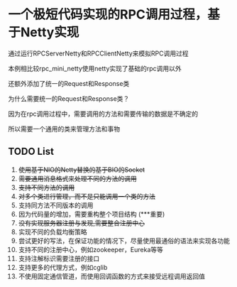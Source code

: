 # 一个极短代码实现的RPC调用过程，基于Netty实现

通过运行RPCServerNetty和RPCClientNetty来模拟RPC调用过程

本例相比较rpc_mini_netty使用netty实现了基础的rpc调用以外

还额外添加了统一的Request和Response类

为什么需要统一的Request和Response类？

因为在rpc调用过程中，需要调用的方法和需要传输的数据是不确定的

所以需要一个通用的类来管理方法和事物

## TODO List

1. ~~使用基于NIO的Netty替换的基于BIO的Socket~~
2. ~~需要通用消息格式来处理不同的方法的调用~~
3. ~~支持不同方法的调用~~
4. ~~对多个类进行管理，而不是只能调用一个类的方法~~
5. 支持同方法不同版本的调用 
6. 因为代码量的增加，需要重构整个项目结构 (***重要)
7. ~~没有实现服务器注册与发现,需要整合注册中心~~
7. 实现不同的负载均衡策略 
8. 尝试更好的写法，在保证功能的情况下，尽量使用最通俗的语法来实现各功能
9. 支持不同的注册中心，例如zookeeper，Eureka等等
10. 支持注解标识需要注册的接口
11. 支持更多的代理方式，例如cglib
12. 不使用固定通信管道，而使用回调函数的方式来接受远程调用返回值
